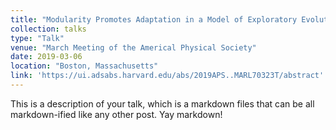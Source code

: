 ```yaml
---
title: "Modularity Promotes Adaptation in a Model of Exploratory Evolution (Poster)"
collection: talks
type: "Talk"
venue: "March Meeting of the Americal Physical Society"
date: 2019-03-06
location: "Boston, Massachusetts"
link: 'https://ui.adsabs.harvard.edu/abs/2019APS..MARL70323T/abstract'
---
```


This is a description of your talk, which is a markdown files that can be all markdown-ified like any other post. Yay markdown!